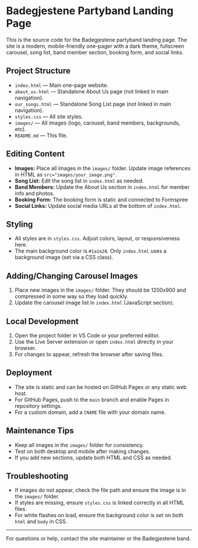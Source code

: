 # Badegjestene Partyband Landing Page

This is the source code for the Badegjestene partyband landing page. The site is a modern, mobile-friendly one-pager with a dark theme, fullscreen carousel, song list, band member section, booking form, and social links.

## Project Structure

- `index.html` — Main one-page website.
- `about_us.html` — Standalone About Us page (not linked in main navigation).
- `our_songs.html` — Standalone Song List page (not linked in main navigation).
- `styles.css` — All site styles.
- `images/` — All images (logo, carousel, band members, backgrounds, etc).
- `README.md` — This file.

## Editing Content

- **Images:** Place all images in the `images/` folder. Update image references in HTML as `src="images/your_image.png"`.
- **Song List:** Edit the song list in `index.html` as needed.
- **Band Members:** Update the About Us section in `index.html` for member info and photos.
- **Booking Form:** The booking form is static and connected to Formspree
- **Social Links:** Update social media URLs at the bottom of `index.html`.

## Styling

- All styles are in `styles.css`. Adjust colors, layout, or responsiveness here.
- The main background color is `#1a1e28`. Only `index.html` uses a background image (set via a CSS class).

## Adding/Changing Carousel Images

1. Place new images in the `images/` folder. They should be 1200x900 and compressed in some way so they load quickly.  
2. Update the carousel image list in `index.html` (JavaScript section).

## Local Development

1. Open the project folder in VS Code or your preferred editor.
2. Use the Live Server extension or open `index.html` directly in your browser.
3. For changes to appear, refresh the browser after saving files.

## Deployment

- The site is static and can be hosted on GitHub Pages or any static web host.
- For GitHub Pages, push to the `main` branch and enable Pages in repository settings.
- For a custom domain, add a `CNAME` file with your domain name.

## Maintenance Tips

- Keep all images in the `images/` folder for consistency.
- Test on both desktop and mobile after making changes.
- If you add new sections, update both HTML and CSS as needed.

## Troubleshooting

- If images do not appear, check the file path and ensure the image is in the `images/` folder.
- If styles are missing, ensure `styles.css` is linked correctly in all HTML files.
- For white flashes on load, ensure the background color is set on both `html` and `body` in CSS.

---
For questions or help, contact the site maintainer or the Badegjestene band.
